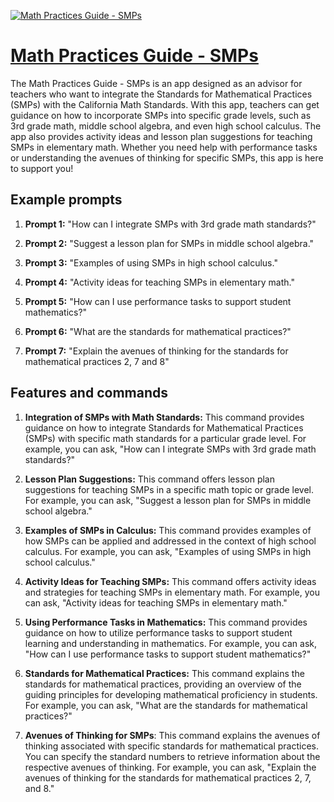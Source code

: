 [![Math Practices Guide - SMPs](https://files.oaiusercontent.com/file-ofkAnLoCwb2EZt5w4LuVlEtZ?se=2123-10-18T16%3A17%3A50Z&sp=r&sv=2021-08-06&sr=b&rscc=max-age%3D31536000%2C%20immutable&rscd=attachment%3B%20filename%3D2025cc12-fe7f-4172-98e2-6400a11761f1.png&sig=oxC4oaqiUUxoayU/vjNT8GFftO3bLcYAOYaOCshdAX4%3D)](https://chat.openai.com/g/g-yXL98Xor1-math-practices-guide-smps)

# [Math Practices Guide - SMPs](https://chat.openai.com/g/g-yXL98Xor1-math-practices-guide-smps)

The Math Practices Guide - SMPs is an app designed as an advisor for teachers who want to integrate the Standards for Mathematical Practices (SMPs) with the California Math Standards. With this app, teachers can get guidance on how to incorporate SMPs into specific grade levels, such as 3rd grade math, middle school algebra, and even high school calculus. The app also provides activity ideas and lesson plan suggestions for teaching SMPs in elementary math. Whether you need help with performance tasks or understanding the avenues of thinking for specific SMPs, this app is here to support you!

## Example prompts

1. **Prompt 1:** "How can I integrate SMPs with 3rd grade math standards?"

2. **Prompt 2:** "Suggest a lesson plan for SMPs in middle school algebra."

3. **Prompt 3:** "Examples of using SMPs in high school calculus."

4. **Prompt 4:** "Activity ideas for teaching SMPs in elementary math."

5. **Prompt 5:** "How can I use performance tasks to support student mathematics?"

6. **Prompt 6:** "What are the standards for mathematical practices?"

7. **Prompt 7:** "Explain the avenues of thinking for the standards for mathematical practices 2, 7 and 8"


## Features and commands

1. **Integration of SMPs with Math Standards:** This command provides guidance on how to integrate Standards for Mathematical Practices (SMPs) with specific math standards for a particular grade level. For example, you can ask, "How can I integrate SMPs with 3rd grade math standards?"

2. **Lesson Plan Suggestions:** This command offers lesson plan suggestions for teaching SMPs in a specific math topic or grade level. For example, you can ask, "Suggest a lesson plan for SMPs in middle school algebra."

3. **Examples of SMPs in Calculus:** This command provides examples of how SMPs can be applied and addressed in the context of high school calculus. For example, you can ask, "Examples of using SMPs in high school calculus."

4. **Activity Ideas for Teaching SMPs:** This command offers activity ideas and strategies for teaching SMPs in elementary math. For example, you can ask, "Activity ideas for teaching SMPs in elementary math."

5. **Using Performance Tasks in Mathematics:** This command provides guidance on how to utilize performance tasks to support student learning and understanding in mathematics. For example, you can ask, "How can I use performance tasks to support student mathematics?"

6. **Standards for Mathematical Practices:** This command explains the standards for mathematical practices, providing an overview of the guiding principles for developing mathematical proficiency in students. For example, you can ask, "What are the standards for mathematical practices?"

7. **Avenues of Thinking for SMPs**: This command explains the avenues of thinking associated with specific standards for mathematical practices. You can specify the standard numbers to retrieve information about the respective avenues of thinking. For example, you can ask, "Explain the avenues of thinking for the standards for mathematical practices 2, 7, and 8."